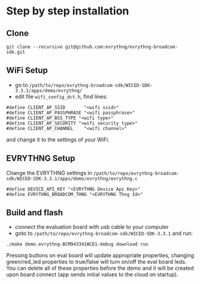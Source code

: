# Step by step installation

## Clone

`git clone --recursive git@github.com:evrythng/evrythng-broadcom-sdk.git`

## WiFi Setup

* go to `/path/to/repo/evrythng-broadcom-sdk/WICED-SDK-3.3.1/apps/demo/evrythng/`
* edit file `wifi_config_dct.h`, find lines:

```
#define CLIENT_AP_SSID       "<wifi ssid>"
#define CLIENT_AP_PASSPHRASE "<wifi passphrase>"
#define CLIENT_AP_BSS_TYPE "<wifi type>"
#define CLIENT_AP_SECURITY "<wifi security type>"
#define CLIENT_AP_CHANNEL    "<wifi channel>"
```

and change it to the settings of your WiFi.

## EVRYTHNG Setup

Change the EVRYTHNG settings in `/path/to/repo/evrythng-broadcom-sdk/WICED-SDK-3.3.1/apps/demo/evrythng/evrythng.c`
```
#define DEVICE_API_KEY "<EVRYTHNG Device Api Key>"
#define EVRYTHNG_BROADCOM_THNG "<EVRYTHNG Thng Id>"
```

## Build and flash

* connect the evaluation board with usb cable to your computer
* goto to `/path/to/repo/evrythng-broadcom-sdk/WICED-SDK-3.3.1` and run:

`./make demo.evrythng-BCM943341WCD1-debug download run`

Pressing buttons on eval board will update appropriate properties, changing green/red_led properties to true/false will turn on/off the eval board leds. You can delete all of these properties before the demo and it will be created upon board connect (app sends initial values to the cloud on startup).
